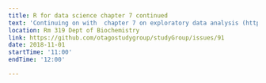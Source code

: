 ```yaml
---
title: R for data science chapter 7 continued
text: 'Continuing on with  chapter 7 on exploratory data analysis (http://r4ds.had.co.nz/exploratory-data-analysis.html) picking up from Missing values'
location: Rm 319 Dept of Biochemistry
link: https://github.com/otagostudygroup/studyGroup/issues/91
date: 2018-11-01
startTime: '11:00'
endTime: '12:00'

---
```


